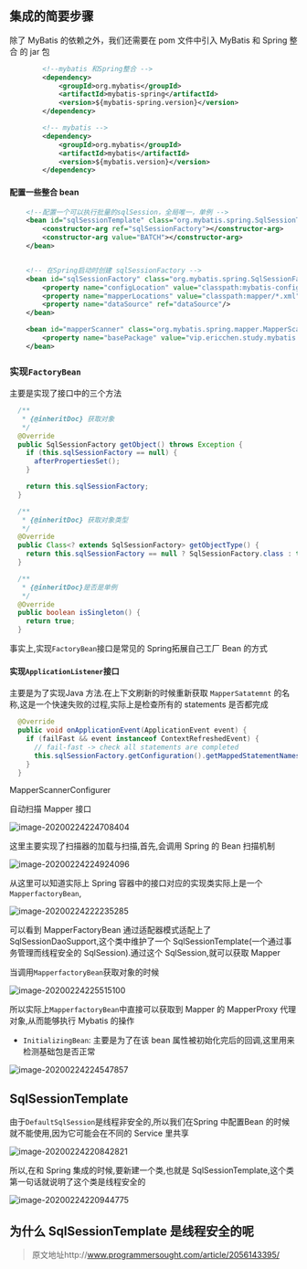 ## 集成的简要步骤

除了 MyBatis 的依赖之外，我们还需要在 pom 文件中引入 MyBatis 和 Spring 整合
的 jar 包

```xml
        <!--mybatis 和Spring整合 -->
        <dependency>
            <groupId>org.mybatis</groupId>
            <artifactId>mybatis-spring</artifactId>
            <version>${mybatis-spring.version}</version>
        </dependency>

        <!-- mybatis -->
        <dependency>
            <groupId>org.mybatis</groupId>
            <artifactId>mybatis</artifactId>
            <version>${mybatis.version}</version>
        </dependency>
```

#### 配置一些整合 bean

```xml
    <!--配置一个可以执行批量的sqlSession，全局唯一，单例 -->
    <bean id="sqlSessionTemplate" class="org.mybatis.spring.SqlSessionTemplate">
        <constructor-arg ref="sqlSessionFactory"></constructor-arg>
        <constructor-arg value="BATCH"></constructor-arg>
    </bean>


    <!-- 在Spring启动时创建 sqlSessionFactory -->
    <bean id="sqlSessionFactory" class="org.mybatis.spring.SqlSessionFactoryBean">
        <property name="configLocation" value="classpath:mybatis-config.xml"></property>
        <property name="mapperLocations" value="classpath:mapper/*.xml"></property>
        <property name="dataSource" ref="dataSource"/>
    </bean>

    <bean id="mapperScanner" class="org.mybatis.spring.mapper.MapperScannerConfigurer">
        <property name="basePackage" value="vip.ericchen.study.mybatis.mapper"/>
    </bean>
```

### 实现`FactoryBean`

主要是实现了接口中的三个方法

```java
  /**
   * {@inheritDoc} 获取对象
   */
  @Override
  public SqlSessionFactory getObject() throws Exception {
    if (this.sqlSessionFactory == null) {
      afterPropertiesSet();
    }

    return this.sqlSessionFactory;
  }

  /**
   * {@inheritDoc} 获取对象类型
   */
  @Override
  public Class<? extends SqlSessionFactory> getObjectType() {
    return this.sqlSessionFactory == null ? SqlSessionFactory.class : this.sqlSessionFactory.getClass();
  }

  /**
   * {@inheritDoc}是否是单例
   */
  @Override
  public boolean isSingleton() {
    return true;
  }

```

事实上,实现`FactoryBean`接口是常见的 Spring拓展自己工厂 Bean 的方式

#### 实现`ApplicationListener`接口

主要是为了实现Java 方法.在上下文刷新的时候重新获取 `MapperSatatemnt` 的名称,这是一个快速失败的过程,实际上是检查所有的 statements 是否都完成

```java
  @Override
  public void onApplicationEvent(ApplicationEvent event) {
    if (failFast && event instanceof ContextRefreshedEvent) {
      // fail-fast -> check all statements are completed
      this.sqlSessionFactory.getConfiguration().getMappedStatementNames();
    }
  }
```



MapperScannerConfigurer

自动扫描 Mapper 接口

![image-20200224224708404](../../assets/image-20200224224708404.png)

这里主要实现了扫描器的加载与扫描,首先,会调用 Spring 的 Bean 扫描机制

![image-20200224224924096](../../assets/image-20200224224924096.png)





从这里可以知道实际上 Spring 容器中的接口对应的实现类实际上是一个 `MapperfactoryBean`,

![image-20200224222235285](../../assets/image-20200224222235285.png)

可以看到 MapperFactoryBean 通过适配器模式适配上了 SqlSessionDaoSupport,这个类中维护了一个 SqlSessionTemplate(一个通过事务管理而线程安全的 SqlSession).通过这个 SqlSession,就可以获取 Mapper

当调用`MapperfactoryBean`获取对象的时候

![image-20200224225515100](../../assets/image-20200224225515100.png)

所以实际上`MapperfactoryBean`中直接可以获取到 Mapper 的 MapperProxy 代理对象,从而能够执行 Mybatis 的操作



- `InitializingBean`: 主要是为了在该 bean 属性被初始化完后的回调,这里用来检测基础包是否正常

![image-20200224224547857](../../assets/image-20200224224547857.png)

## SqlSessionTemplate

由于` DefaultSqlSession `是线程非安全的,所以我们在Spring 中配置Bean 的时候就不能使用,因为它可能会在不同的 Service 里共享

![image-20200224220842821](../../assets/image-20200224220842821.png)

所以,在和 Spring 集成的时候,要新建一个类,也就是 SqlSessionTemplate,这个类第一句话就说明了这个类是线程安全的

![image-20200224220944775](../../assets/image-20200224220944775.png)

## 为什么 SqlSessionTemplate 是线程安全的呢

> 原文地址http://www.programmersought.com/article/2056143395/







